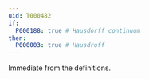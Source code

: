 ```yaml
---
uid: T000482
if:
  P000188: true # Hausdorff continuum
then:
  P000003: true # Hausdroff
---
```


Immediate from the definitions.

